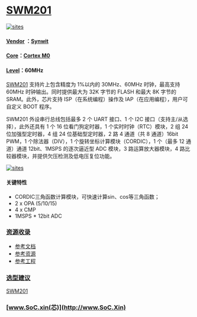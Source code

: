 ﻿# [SWM201](https://github.com/SoCXin/SWM201)

[![sites](http://182.61.61.133/link/resources/SoC.png)](http://www.SoC.Xin)

#### [Vendor](https://github.com/SoCXin/Vendor) ：[Synwit](http://www.synwit.cn)
#### [Core](https://github.com/SoCXin/Cortex)：[Cortex M0](https://github.com/SoCXin/CM0)
#### [Level](https://github.com/SoCXin/Level)：60MHz

[SWM201](https://github.com/SoCXin/SWM201) 支持片上包含精度为 1%以内的 30MHz、60MHz 时钟，最高支持 60MHz 时钟输出。同时提供最大为 32K 字节的 FLASH 和最大 8K 字节的 SRAM。此外，芯片支持 ISP（在系统编程）操作及 IAP（在应用编程），用户可自定义 BOOT 程序。

SWM201 外设串行总线包括最多 2 个 UART 接口、1 个 I2C 接口（支持主/从选择），此外还具有 1 个 16 位看门狗定时器，1 个实时时钟（RTC）模块，2 组 24 位加强型定时器，4 组 24 位基础型定时器，2 路 4 通道（共 8 通道）16bit PWM，1 个除法器（DIV），1 个旋转坐标计算模块（CORDIC），1 个（最多 12 通道）通道 12bit、1MSPS 的逐次逼近型 ADC 模块，3 路运算放大器模块，4 路比较器模块，并提供欠压检测及低电压复位功能。


[![sites](docs/SWM201.png)](http://www.synwit.cn/productInfo/68/index.html)

#### 关键特性

* CORDIC三角函数计算模块，可快速计算sin、cos等三角函数；
* 2 x OPA (5/10/15)
* 4 x CMP
* 1MSPS * 12bit ADC

### [资源收录](https://github.com/SoCXin)

* [参考文档](docs/)
* [参考资源](src/)
* [参考工程](project/)

### [选型建议](https://github.com/SoCXin)

[SWM201](https://github.com/SoCXin/SWM201)

###  [www.SoC.xin(芯)](http://www.SoC.Xin)
